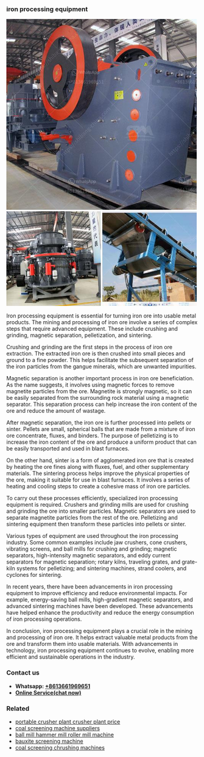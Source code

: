 <h3>iron processing equipment</h3><img src='1702950078.jpg' alt=''><p>Iron processing equipment is essential for turning iron ore into usable metal products. The mining and processing of iron ore involve a series of complex steps that require advanced equipment. These include crushing and grinding, magnetic separation, pelletization, and sintering.</p><p>Crushing and grinding are the first steps in the process of iron ore extraction. The extracted iron ore is then crushed into small pieces and ground to a fine powder. This helps facilitate the subsequent separation of the iron particles from the gangue minerals, which are unwanted impurities.</p><p>Magnetic separation is another important process in iron ore beneficiation. As the name suggests, it involves using magnetic forces to remove magnetite particles from the ore. Magnetite is strongly magnetic, so it can be easily separated from the surrounding rock material using a magnetic separator. This separation process can help increase the iron content of the ore and reduce the amount of wastage.</p><p>After magnetic separation, the iron ore is further processed into pellets or sinter. Pellets are small, spherical balls that are made from a mixture of iron ore concentrate, fluxes, and binders. The purpose of pelletizing is to increase the iron content of the ore and produce a uniform product that can be easily transported and used in blast furnaces.</p><p>On the other hand, sinter is a form of agglomerated iron ore that is created by heating the ore fines along with fluxes, fuel, and other supplementary materials. The sintering process helps improve the physical properties of the ore, making it suitable for use in blast furnaces. It involves a series of heating and cooling steps to create a cohesive mass of iron ore particles.</p><p>To carry out these processes efficiently, specialized iron processing equipment is required. Crushers and grinding mills are used for crushing and grinding the ore into smaller particles. Magnetic separators are used to separate magnetite particles from the rest of the ore. Pelletizing and sintering equipment then transform these particles into pellets or sinter.</p><p>Various types of equipment are used throughout the iron processing industry. Some common examples include jaw crushers, cone crushers, vibrating screens, and ball mills for crushing and grinding; magnetic separators, high-intensity magnetic separators, and eddy current separators for magnetic separation; rotary kilns, traveling grates, and grate-kiln systems for pelletizing; and sintering machines, strand coolers, and cyclones for sintering.</p><p>In recent years, there have been advancements in iron processing equipment to improve efficiency and reduce environmental impacts. For example, energy-saving ball mills, high-gradient magnetic separators, and advanced sintering machines have been developed. These advancements have helped enhance the productivity and reduce the energy consumption of iron processing operations.</p><p>In conclusion, iron processing equipment plays a crucial role in the mining and processing of iron ore. It helps extract valuable metal products from the ore and transform them into usable materials. With advancements in technology, iron processing equipment continues to evolve, enabling more efficient and sustainable operations in the industry.</p><h3>Contact us</h3><ul><li><strong>Whatsapp:&nbsp;<a href="https://wa.me/8613661969651">+8613661969651</a></strong></li><li><a href="https://swt.shibang-china.com/?git&amp;zhl&amp;iron processing equipment"><strong>Online Service(chat now)</strong></a></li></ul><h3>Related</h3><ul><li><a href='portable crusher plant crusher plant price.md'>portable crusher plant crusher plant price</a></li><li><a href='coal screening machine suppliers.md'>coal screening machine suppliers</a></li><li><a href='ball mill hammer mill roller mill machine.md'>ball mill hammer mill roller mill machine</a></li><li><a href='bauxite screening machine.md'>bauxite screening machine</a></li><li><a href='coal screening chrushing machines.md'>coal screening chrushing machines</a></li></ul>